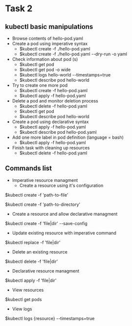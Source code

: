 # Task 2

## kubectl basic manipulations
 
* Browse contents of hello-pod.yaml
* Create a pod using imperative syntax
  * $kubectl create -f ./hello-pod.yaml
  * $kubectl create -f ./hello-pod.yaml --dry-run -o yaml
* Check information about pod (s)
  * $kubectl get pod
  * $kubectl get pod -o wide
  * $kubectl logs hello-world --timestamps=true
  * $kubectl describe pod hello-world
* Try to create one more pod
  * $kubectl create -f hello-pod.yaml
  * $kubectl apply -f hello-pod.yaml
* Delete a pod and monitor deletion process
  * $kubectl delete -f hello-pod.yaml
  * $kubectl get pod
  * $kubectl describe pod hello-world
* Create a pod using declarative syntax
  * $kubectl apply -f hello-pod.yaml
  * $kubectl describe pod hello-pod.yaml
* Add one more label in pod definition (language = bash)
  * $kubectl apply -f hello-pod.yaml
* Finish task with cleaning up resources
  * $kubectl delete -f hello-pod.yaml
  

## Commands list

* Imperative resource managment
  * Create a resource using it's configuration
  
$kubectl create -f 'path-to-file'

$kubectl create -f 'path-to-directory'
  * Create a resource and allow declarative managment
  
$kubectl create -f 'file|dir' --save-config
  * Update existing resource with imperative command
  
$kubectl replace -f 'file|dir'
  * Delete an existing resource

$kubectl delete -f 'file|dir'

* Declarative resource managment
  
$kubectl apply -f 'file|dir'

* View resources

$kubectl get pods

* View logs

 $kubectl logs {resource} --timestamps=true
